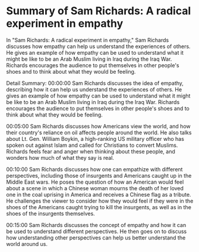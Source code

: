 # Summary of Sam Richards: A radical experiment in empathy

In "Sam Richards: A radical experiment in empathy," Sam Richards discusses how empathy can help us understand the experiences of others. He gives an example of how empathy can be used to understand what it might be like to be an Arab Muslim living in Iraq during the Iraq War. Richards encourages the audience to put themselves in other people's shoes and to think about what they would be feeling.

Detail Summary: 
00:00:00
Sam Richards discusses the idea of empathy, describing how it can help us understand the experiences of others. He gives an example of how empathy can be used to understand what it might be like to be an Arab Muslim living in Iraq during the Iraq War. Richards encourages the audience to put themselves in other people's shoes and to think about what they would be feeling.

00:05:00
Sam Richards discusses how Americans view the world, and how their country's reliance on oil affects people around the world. He also talks about Lt. Gen. William Boykin, a high-ranking US military officer who has spoken out against Islam and called for Christians to convert Muslims. Richards feels fear and anger when thinking about these people, and wonders how much of what they say is real.

00:10:00
Sam Richards discusses how one can empathize with different perspectives, including those of insurgents and Americans caught up in the Middle East wars. He poses the question of how an American would feel about a scene in which a Chinese woman mourns the death of her loved one in the coal uprising in America and receives a Chinese flag as a tribute. He challenges the viewer to consider how they would feel if they were in the shoes of the Americans caught trying to kill the insurgents, as well as in the shoes of the insurgents themselves.

00:15:00
Sam Richards discusses the concept of empathy and how it can be used to understand different perspectives. He then goes on to discuss how understanding other perspectives can help us better understand the world around us.


